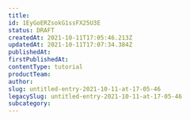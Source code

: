 ```yaml
---
title: 
id: 1EyGoERZsokG1ssFX25U3E
status: DRAFT
createdAt: 2021-10-11T17:05:46.213Z
updatedAt: 2021-10-11T17:07:34.384Z
publishedAt: 
firstPublishedAt: 
contentType: tutorial
productTeam: 
author: 
slug: untitled-entry-2021-10-11-at-17-05-46
legacySlug: untitled-entry-2021-10-11-at-17-05-46
subcategory: 
---
```



